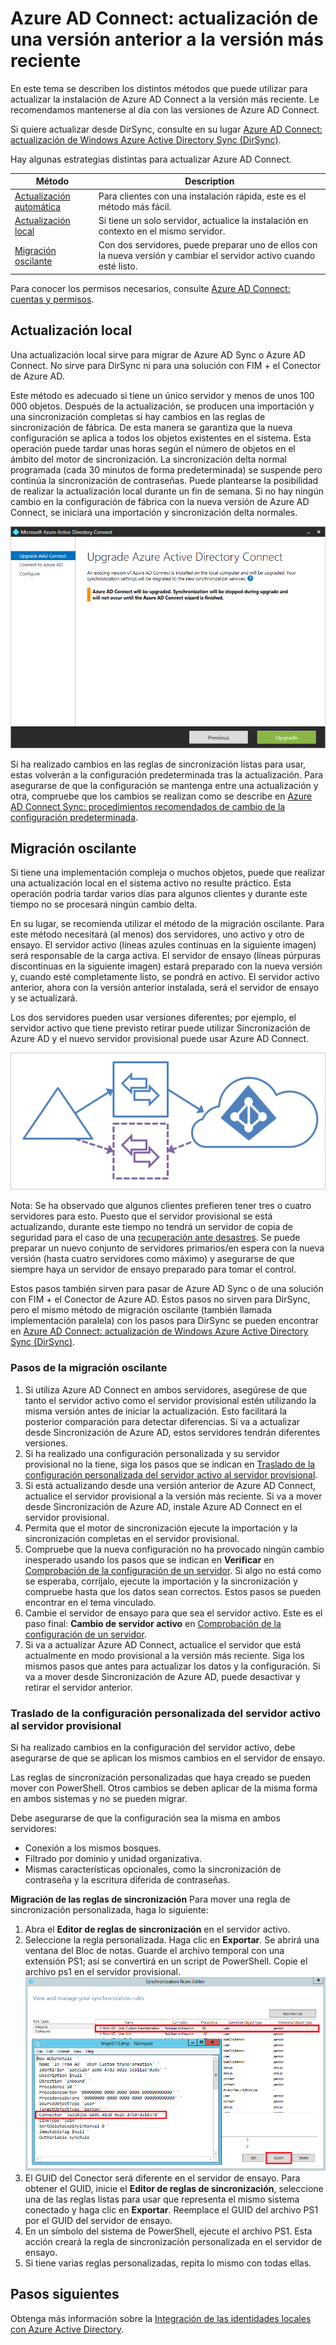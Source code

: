<properties
   pageTitle="Azure AD Connect: actualización desde una versión anterior | Microsoft Azure"
   description="Se explican los diferentes métodos para actualizar a la versión más reciente de Azure Active Directory Connect, como la actualización local y la migración oscilante."
   services="active-directory"
   documentationCenter=""
   authors="AndKjell"
   manager="femila"
   editor=""/>

<tags
   ms.service="active-directory"
   ms.devlang="na"
   ms.topic="article"
   ms.tgt_pltfrm="na"
   ms.workload="Identity"
   ms.date="06/27/2016"
   ms.author="andkjell"/>

# Azure AD Connect: actualización de una versión anterior a la versión más reciente
En este tema se describen los distintos métodos que puede utilizar para actualizar la instalación de Azure AD Connect a la versión más reciente. Le recomendamos mantenerse al día con las versiones de Azure AD Connect.

Si quiere actualizar desde DirSync, consulte en su lugar [Azure AD Connect: actualización de Windows Azure Active Directory Sync (DirSync)](active-directory-aadconnect-dirsync-upgrade-get-started.md).

Hay algunas estrategias distintas para actualizar Azure AD Connect.

Método | Description
--- | ---
[Actualización automática](active-directory-aadconnect-feature-automatic-upgrade.md) | Para clientes con una instalación rápida, este es el método más fácil.
[Actualización local](#in-place-upgrade) | Si tiene un solo servidor, actualice la instalación en contexto en el mismo servidor.
[Migración oscilante](#swing-migration) | Con dos servidores, puede preparar uno de ellos con la nueva versión y cambiar el servidor activo cuando esté listo.

Para conocer los permisos necesarios, consulte [Azure AD Connect: cuentas y permisos](active-directory-aadconnect-accounts-permissions.md#upgrade).

## Actualización local
Una actualización local sirve para migrar de Azure AD Sync o Azure AD Connect. No sirve para DirSync ni para una solución con FIM + el Conector de Azure AD.

Este método es adecuado si tiene un único servidor y menos de unos 100 000 objetos. Después de la actualización, se producen una importación y una sincronización completas si hay cambios en las reglas de sincronización de fábrica. De esta manera se garantiza que la nueva configuración se aplica a todos los objetos existentes en el sistema. Esta operación puede tardar unas horas según el número de objetos en el ámbito del motor de sincronización. La sincronización delta normal programada (cada 30 minutos de forma predeterminada) se suspende pero continúa la sincronización de contraseñas. Puede plantearse la posibilidad de realizar la actualización local durante un fin de semana. Si no hay ningún cambio en la configuración de fábrica con la nueva versión de Azure AD Connect, se iniciará una importación y sincronización delta normales.

![Actualización local](./media/active-directory-aadconnect-upgrade-previous-version/inplaceupgrade.png)

Si ha realizado cambios en las reglas de sincronización listas para usar, estas volverán a la configuración predeterminada tras la actualización. Para asegurarse de que la configuración se mantenga entre una actualización y otra, compruebe que los cambios se realizan como se describe en [Azure AD Connect Sync: procedimientos recomendados de cambio de la configuración predeterminada](active-directory-aadconnectsync-best-practices-changing-default-configuration.md).

## Migración oscilante
Si tiene una implementación compleja o muchos objetos, puede que realizar una actualización local en el sistema activo no resulte práctico. Esta operación podría tardar varios días para algunos clientes y durante este tiempo no se procesará ningún cambio delta.

En su lugar, se recomienda utilizar el método de la migración oscilante. Para este método necesitará (al menos) dos servidores, uno activo y otro de ensayo. El servidor activo (líneas azules continuas en la siguiente imagen) será responsable de la carga activa. El servidor de ensayo (líneas púrpuras discontinuas en la siguiente imagen) estará preparado con la nueva versión y, cuando esté completamente listo, se pondrá en activo. El servidor activo anterior, ahora con la versión anterior instalada, será el servidor de ensayo y se actualizará.

Los dos servidores pueden usar versiones diferentes; por ejemplo, el servidor activo que tiene previsto retirar puede utilizar Sincronización de Azure AD y el nuevo servidor provisional puede usar Azure AD Connect.

![Servidor provisional](./media/active-directory-aadconnect-upgrade-previous-version/stagingserver1.png)

Nota: Se ha observado que algunos clientes prefieren tener tres o cuatro servidores para esto. Puesto que el servidor provisional se está actualizando, durante este tiempo no tendrá un servidor de copia de seguridad para el caso de una [recuperación ante desastres](active-directory-aadconnectsync-operations.md#disaster-recovery). Se puede preparar un nuevo conjunto de servidores primarios/en espera con la nueva versión (hasta cuatro servidores como máximo) y asegurarse de que siempre haya un servidor de ensayo preparado para tomar el control.

Estos pasos también sirven para pasar de Azure AD Sync o de una solución con FIM + el Conector de Azure AD. Estos pasos no sirven para DirSync, pero el mismo método de migración oscilante (también llamada implementación paralela) con los pasos para DirSync se pueden encontrar en [Azure AD Connect: actualización de Windows Azure Active Directory Sync (DirSync)](active-directory-aadconnect-dirsync-upgrade-get-started.md).

### Pasos de la migración oscilante

1. Si utiliza Azure AD Connect en ambos servidores, asegúrese de que tanto el servidor activo como el servidor provisional estén utilizando la misma versión antes de iniciar la actualización. Esto facilitará la posterior comparación para detectar diferencias. Si va a actualizar desde Sincronización de Azure AD, estos servidores tendrán diferentes versiones.
2. Si ha realizado una configuración personalizada y su servidor provisional no la tiene, siga los pasos que se indican en [Traslado de la configuración personalizada del servidor activo al servidor provisional](#move-custom-configuration-from-active-to-staging-server).
3. Si está actualizando desde una versión anterior de Azure AD Connect, actualice el servidor provisional a la versión más reciente. Si va a mover desde Sincronización de Azure AD, instale Azure AD Connect en el servidor provisional.
4. Permita que el motor de sincronización ejecute la importación y la sincronización completas en el servidor provisional.
5. Compruebe que la nueva configuración no ha provocado ningún cambio inesperado usando los pasos que se indican en **Verificar** en [Comprobación de la configuración de un servidor](active-directory-aadconnectsync-operations.md#verify-the-configuration-of-a-server). Si algo no está como se esperaba, corríjalo, ejecute la importación y la sincronización y compruebe hasta que los datos sean correctos. Estos pasos se pueden encontrar en el tema vinculado.
6. Cambie el servidor de ensayo para que sea el servidor activo. Este es el paso final: **Cambio de servidor activo** en [Comprobación de la configuración de un servidor](active-directory-aadconnectsync-operations.md#verify-the-configuration-of-a-server).
7. Si va a actualizar Azure AD Connect, actualice el servidor que está actualmente en modo provisional a la versión más reciente. Siga los mismos pasos que antes para actualizar los datos y la configuración. Si va a mover desde Sincronización de Azure AD, puede desactivar y retirar el servidor anterior.

### Traslado de la configuración personalizada del servidor activo al servidor provisional
Si ha realizado cambios en la configuración del servidor activo, debe asegurarse de que se aplican los mismos cambios en el servidor de ensayo.

Las reglas de sincronización personalizadas que haya creado se pueden mover con PowerShell. Otros cambios se deben aplicar de la misma forma en ambos sistemas y no se pueden migrar.

Debe asegurarse de que la configuración sea la misma en ambos servidores:

- Conexión a los mismos bosques.
- Filtrado por dominio y unidad organizativa.
- Mismas características opcionales, como la sincronización de contraseña y la escritura diferida de contraseñas.

**Migración de las reglas de sincronización** Para mover una regla de sincronización personalizada, haga lo siguiente:

1. Abra el **Editor de reglas de sincronización** en el servidor activo.
2. Seleccione la regla personalizada. Haga clic en **Exportar**. Se abrirá una ventana del Bloc de notas. Guarde el archivo temporal con una extensión PS1; así se convertirá en un script de PowerShell. Copie el archivo ps1 en el servidor provisional. ![Exportación de reglas de sincronización](./media/active-directory-aadconnect-upgrade-previous-version/exportrule.png)
3. El GUID del Conector será diferente en el servidor de ensayo. Para obtener el GUID, inicie el **Editor de reglas de sincronización**, seleccione una de las reglas listas para usar que representa el mismo sistema conectado y haga clic en **Exportar**. Reemplace el GUID del archivo PS1 por el GUID del servidor de ensayo.
4. En un símbolo del sistema de PowerShell, ejecute el archivo PS1. Esta acción creará la regla de sincronización personalizada en el servidor de ensayo.
5. Si tiene varias reglas personalizadas, repita lo mismo con todas ellas.

## Pasos siguientes
Obtenga más información sobre la [Integración de las identidades locales con Azure Active Directory](active-directory-aadconnect.md).

<!---HONumber=AcomDC_0928_2016-->